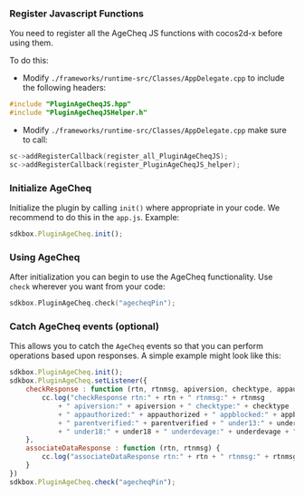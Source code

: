 ### Register Javascript Functions
You need to register all the AgeCheq JS functions with cocos2d-x before using them.

To do this:
* Modify `./frameworks/runtime-src/Classes/AppDelegate.cpp` to include the following headers:
```cpp
#include "PluginAgeCheqJS.hpp"
#include "PluginAgeCheqJSHelper.h"
```

* Modify `./frameworks/runtime-src/Classes/AppDelegate.cpp` make sure to call:
```cpp
sc->addRegisterCallback(register_all_PluginAgeCheqJS);
sc->addRegisterCallback(register_PluginAgeCheqJS_helper);
```

### Initialize AgeCheq
Initialize the plugin by calling `init()` where appropriate in your code. We
recommend to do this in the `app.js`. Example:
```javascript
sdkbox.PluginAgeCheq.init();
```

### Using AgeCheq
After initialization you can begin to use the AgeCheq functionality. Use `check` wherever you want from your code:
```cpp
sdkbox.PluginAgeCheq.check("agecheqPin");
```

### Catch AgeCheq events (optional)
This allows you to catch the `AgeCheq` events so that you can perform operations based upon responses. A simple example might look like this:
```javascript
sdkbox.PluginAgeCheq.init();
sdkbox.PluginAgeCheq.setListener({
    checkResponse : function (rtn, rtnmsg, apiversion, checktype, appauthorized, appblocked, parentverified, under13, under18, underdevage, trials) {
        cc.log("checkResponse rtn:" + rtn + " rtnmsg:" + rtnmsg
            + " apiversion:" + apiversion + " checktype:" + checktype
            + " appauthorized:" + appauthorized + " appblocked:" + appblocked
            + " parentverified:" + parentverified + " under13:" + under13
            + " under18:" + under18 + " underdevage:" + underdevage + " trials:" + trials);
    },
    associateDataResponse : function (rtn, rtnmsg) {
        cc.log("associateDataResponse rtn:" + rtn + " rtnmsg:" + rtnmsg);
    }
})
sdkbox.PluginAgeCheq.check("agecheqPin");
```
